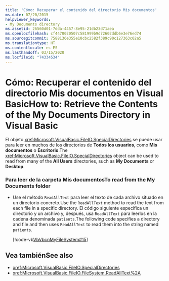 ```yaml
---
title: 'Cómo: Recuperar el contenido del directorio Mis documentos'
ms.date: 07/20/2015
helpviewer_keywords:
- My Documents directory
ms.assetid: 26560d01-7dda-4457-8e95-21db23d71aea
ms.openlocfilehash: cf4470020507c581999b9d72602ddb6e3e76ed74
ms.sourcegitcommit: 7588136e355e10cbc2582f389c90c127363c02a5
ms.translationtype: HT
ms.contentlocale: es-ES
ms.lasthandoff: 03/15/2020
ms.locfileid: "74334534"
---
```

# <a name="how-to-retrieve-the-contents-of-the-my-documents-directory-in-visual-basic"></a><span data-ttu-id="973da-102">Cómo: Recuperar el contenido del directorio Mis documentos en Visual Basic</span><span class="sxs-lookup"><span data-stu-id="973da-102">How to: Retrieve the Contents of the My Documents Directory in Visual Basic</span></span>

<span data-ttu-id="973da-103">El objeto <xref:Microsoft.VisualBasic.FileIO.SpecialDirectories> se puede usar para leer en muchos de los directorios de **Todos los usuarios**, como **Mis documentos** o **Escritorio**.</span><span class="sxs-lookup"><span data-stu-id="973da-103">The <xref:Microsoft.VisualBasic.FileIO.SpecialDirectories> object can be used to read from many of the **All Users** directories, such as **My Documents** or **Desktop**.</span></span>  
  
### <a name="to-read-from-the-my-documents-folder"></a><span data-ttu-id="973da-104">Para leer de la carpeta Mis documentos</span><span class="sxs-lookup"><span data-stu-id="973da-104">To read from the My Documents folder</span></span>  
  
- <span data-ttu-id="973da-105">Use el método `ReadAllText` para leer el texto de cada archivo situado en un directorio concreto.</span><span class="sxs-lookup"><span data-stu-id="973da-105">Use the `ReadAllText` method to read the text from each file in a specific directory.</span></span> <span data-ttu-id="973da-106">El código siguiente especifica un directorio y un archivo y, después, usa `ReadAllText` para leerlos en la cadena denominada `patients`.</span><span class="sxs-lookup"><span data-stu-id="973da-106">The following code specifies a directory and file and then uses `ReadAllText` to read them into the string named `patients`.</span></span>  
  
     [!code-vb[VbVbcnMyFileSystem#15](~/samples/snippets/visualbasic/VS_Snippets_VBCSharp/VbVbcnMyFileSystem/VB/Class1.vb#15)]  
  
## <a name="see-also"></a><span data-ttu-id="973da-107">Vea también</span><span class="sxs-lookup"><span data-stu-id="973da-107">See also</span></span>

- <xref:Microsoft.VisualBasic.FileIO.SpecialDirectories>
- <xref:Microsoft.VisualBasic.FileIO.FileSystem.ReadAllText%2A>
